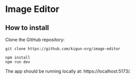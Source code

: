 # Image Editor

## How to install

Clone the GitHub repository:

```
git clone https://github.com/kigun-org/image-editor
```

```
npm install
npm run dev
```

The app should be running locally at: https://localhost:5173/.
